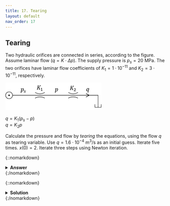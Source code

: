 ```yaml
---
title: 17. Tearing
layout: default
nav_order: 17
---
```


## Tearing
Two hydraulic orifices are connected in series, according to the figure. Assume laminar flow ($q=K\cdot \Delta p$). The supply pressure is $p_s=20\ \mathrm{MPa}$. The two orifices have laminar flow coefficients of $K_1=1\cdot 10^{-11}$ and $K_2=3\cdot 10^{-11}$, respectively.

<img src="../assets/images/orifices.png" width="300">

$q=K_1(p_s-p)$\
$q=K_2 p$

Calculate the pressure and flow by *tearing* the equations, using the flow $q$ as tearing variable. Use $q=1.6\cdot 10^{-4}\ \mathrm{ m^3}/\mathrm{s}$ as an initial guess. Iterate five times.
 $x(0)=2$. Iterate three steps using Newton iteration.

{::nomarkdown}<details><summary><strong>Answer</strong></summary>{:/nomarkdown}
$p = 5\cdot 10^6\ \mathrm{Pa}$\
$q = 1.5\cdot 10^{-4}\ \mathrm{m^3}/\mathrm{s}$

{::nomarkdown}</details>{:/nomarkdown}



{::nomarkdown}<details><summary><strong>Solution</strong></summary>{:/nomarkdown}

Residual function: 
$\hat{q} = K_1(p_s-p)$

In each iteration, we first solve the remaining system for the remaining variables, and then solve the residual function for the tearing variable. In this case the remaining system is only one equation and variable ($p$).

First iteration:

$p^{(1)} = \dfrac{\hat{q}}{K_2} = \dfrac{1.6\cdot 10^{-4}}{3\cdot 10^{-11}} = 5.33\cdot 10^6\ \mathrm{Pa}$\
$\hat{q} = K_1(p_s-p^{(1)}) = 1\cdot 10^{-11}(20\cdot 10^6-5.33\cdot 10^6)=1.467\cdot 10^{-4}\ \mathrm{m^3}/\mathrm{s}$

Second iteration:

$p^{(2)} = \dfrac{\hat{q}}{K_2} = \dfrac{1.467\cdot 10^{-4}}{3\cdot 10^{-11}} = 4.89\cdot 10^6\ \mathrm{Pa}$\
$\hat{q} = K_1(p_s-p^{(2)}) = 1\cdot 10^{-11}(20\cdot 10^6-4.89\cdot 10^6)=1.511\cdot 10^{-4}\ \mathrm{m^3}/\mathrm{s}$

Third iteration:

$p^{(3)} = 5.04\cdot 10^6\ \mathrm{Pa}$\
$\hat{q} = 1.496\cdot 10^{-4}\ \mathrm{m^3}/\mathrm{s}$

Forth iteration:

$p^{(4)} = 4.99\cdot 10^6\ \mathrm{Pa}$\
$\hat{q} = 1.501\cdot 10^{-4}\ \mathrm{m^3}/\mathrm{s}$

Fifth iteration:

$p^{(5)} = 5.00\cdot 10^6\ \mathrm{Pa}$\
$\hat{q} = 1.500\cdot 10^{-4}\ \mathrm{m^3}/\mathrm{s}$

{::nomarkdown}</details>{:/nomarkdown}
